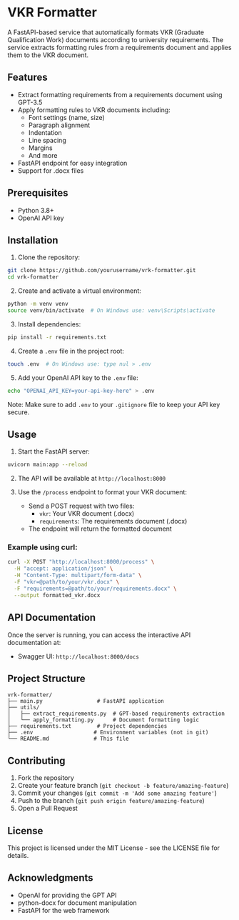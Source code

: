 # VKR Formatter

A FastAPI-based service that automatically formats VKR (Graduate Qualification Work) documents according to university requirements. The service extracts formatting rules from a requirements document and applies them to the VKR document.

## Features

- Extract formatting requirements from a requirements document using GPT-3.5
- Apply formatting rules to VKR documents including:
  - Font settings (name, size)
  - Paragraph alignment
  - Indentation
  - Line spacing
  - Margins
  - And more
- FastAPI endpoint for easy integration
- Support for .docx files

## Prerequisites

- Python 3.8+
- OpenAI API key

## Installation

1. Clone the repository:

```bash
git clone https://github.com/yourusername/vrk-formatter.git
cd vrk-formatter
```

2. Create and activate a virtual environment:

```bash
python -m venv venv
source venv/bin/activate  # On Windows use: venv\Scripts\activate
```

3. Install dependencies:

```bash
pip install -r requirements.txt
```

4. Create a `.env` file in the project root:

```bash
touch .env  # On Windows use: type nul > .env
```

5. Add your OpenAI API key to the `.env` file:

```bash
echo "OPENAI_API_KEY=your-api-key-here" > .env
```

Note: Make sure to add `.env` to your `.gitignore` file to keep your API key secure.

## Usage

1. Start the FastAPI server:

```bash
uvicorn main:app --reload
```

2. The API will be available at `http://localhost:8000`

3. Use the `/process` endpoint to format your VKR document:
   - Send a POST request with two files:
     - `vkr`: Your VKR document (.docx)
     - `requirements`: The requirements document (.docx)
   - The endpoint will return the formatted document

### Example using curl:

```bash
curl -X POST "http://localhost:8000/process" \
  -H "accept: application/json" \
  -H "Content-Type: multipart/form-data" \
  -F "vkr=@path/to/your/vkr.docx" \
  -F "requirements=@path/to/your/requirements.docx" \
  --output formatted_vkr.docx
```

## API Documentation

Once the server is running, you can access the interactive API documentation at:

- Swagger UI: `http://localhost:8000/docs`

## Project Structure

```
vrk-formatter/
├── main.py                 # FastAPI application
├── utils/
│   ├── extract_requirements.py  # GPT-based requirements extraction
│   └── apply_formatting.py      # Document formatting logic
├── requirements.txt        # Project dependencies
├── .env                   # Environment variables (not in git)
└── README.md              # This file
```

## Contributing

1. Fork the repository
2. Create your feature branch (`git checkout -b feature/amazing-feature`)
3. Commit your changes (`git commit -m 'Add some amazing feature'`)
4. Push to the branch (`git push origin feature/amazing-feature`)
5. Open a Pull Request

## License

This project is licensed under the MIT License - see the LICENSE file for details.

## Acknowledgments

- OpenAI for providing the GPT API
- python-docx for document manipulation
- FastAPI for the web framework
